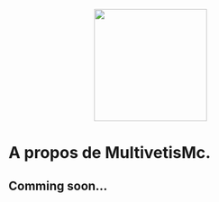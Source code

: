 <p align="center"><a target="_blank" href="https://www.multivetismc.com"><img height="200" src="https://github.com/MultivetisMc/.github/blob/main/Assets/Multivetis%20Network%20non%20anim%C3%A9e.png?raw=true"></a></p>

# A propos de MultivetisMc.

## Comming soon...